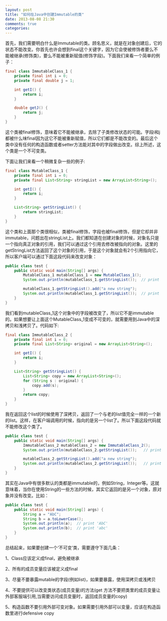 ```yaml
---
layout: post
title: "如何在Java中创建Immutable的类"
date: 2013-08-08 21:30
comments: true
categories: 
---
```


首先，我们需要明白什么是Immutable的类。顾名思义，就是在对象创建后，它的状态不能改变。你首先也许会想到final这个关键字，因为它会使被修饰者要么不能被继承(修饰类)，要么不能被重新赋值(修饰字段)。下面我们来看一个简单的例子：
``` java
final class ImmutableClass_1 {
    private final int i = 0;
    private final double j = 1;

    int getI() {
        return i;
    }

    double getJ() {
        return j;
    }
}
```
<!-- more -->
这个类被final修饰，意味着它不能被继承，去除了子类修改状态的可能。字段i和j都被什么味final因为这它不能被重新赋值，所以它们都是不能改变的。最后这个类中没有任何的构造函数或者setter方法能对其中的字段做出改变。综上所述，这个类是一个不可变类。

下面让我们来看一个稍微复杂一些的例子:
``` java
final class MutableClass_1 {
    private final int i = 0;
    private final List<String> stringList = new ArrayList<String>();

    int getI() {
        return i;
    }

    List<String> getStringList() {
        return stringList;
    }
}
```
这个类和上面那个类很相似，类被final修饰，字段也被final修饰，但是它却并非immutable，问题出在stringList上。我们都知道在创建对象的时候，对象名只是一个指向真正对象的引用，我们可以通过这个引用去修改被指向的对象。这里的getStringList方法返回了这个对象的引用，于是这个对象就会有2个引用指向它，所以客户端可以通过下面这段代码来改变对象：
``` java
public class test {
    public static void main(String[] args) {
        MutableClass_1 mutableClass_1 = new MutableClass_1();
        System.out.println(mutableClass_1.getStringList());  // print '[]'

        mutableClass_1.getStringList().add("a new string");
        System.out.println(mutableClass_1.getStringList());  // print 'a new string'
    }
}
```
我们看到mutableClass_1这个对象中的字段被改变了，所以它不是immutable的。如果想要让上面这个MutableClass_1变成不可变的，就需要用到Java中的深拷贝和浅拷贝了。代码如下:
``` java
final class ImmutableClass_2 {
    private final int i = 0;
    private final List<String> original = new ArrayList<String>();

    int getI() {
        return i;
    }

    List<String> getStringList() {
        List<String> copy = new ArrayList<String>();
        for (String s : original) {
            copy.add(s);
        }
        return copy;
    }
}
```
我在返回这个list的时候使用了深拷贝，返回了一个与老的list值完全一样的一个新的list。这样，在客户端调用的时候，指向的是另一个list了。所以下面这段代码就不能修改这个类了。
``` java
public class test {
    public static void main(String[] args) {
        ImmutableClass_2 mutableClass_2 = new ImmutableClass_2();
        System.out.println(mutableClass_2.getStringList());   // print '[]'

        mutableClass_2.getStringList().add("a new string");
        System.out.println(mutableClass_2.getStringList());   // print '[]'
    }
}
```

其实在Java中有很多默认的类都是immutable的，例如String，Integer等。这就意味着，当你在使用String的一些方法的时候，其实它返回的是另一个对象，原对象并没有改变。比如：
``` java
public class test {
    public static void main(String[] args) {
        String a = "AbC";
        String b = a.toLowerCase();
        System.out.println(a);  // print 'AbC'
        System.out.println(b);  // print 'abc'
    }
}
```
总结起来，如果要创建一个‘不可变’类，需要遵守下面几条：

1、Class应该定义成final，避免被继承

2、所有的成员变量应该被定义成final

3、尽量不要暴露mutable的字段(例如list)，如果要暴露，使用深拷贝或浅拷贝

4、不要提供可以改变类状态(成员变量)的方法(get 方法不要把类里的成员变量让外部客服端引用,当需要访问成员变量时，返回成员变量的copy)

5、构造函数不要引用外部可变对象。如果需要引用外部可以变量，应该在构造函数里进行defensive copy